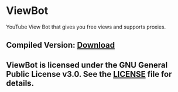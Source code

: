# ViewBot
YouTube View Bot that gives you free views and supports proxies.

## Compiled Version: [Download](https://github.com/extatent/ViewBot/releases/tag/Release)

## ViewBot is licensed under the GNU General Public License v3.0. See the [LICENSE](https://github.com/extatent/ViewBot/blob/main/LICENSE) file for details.
